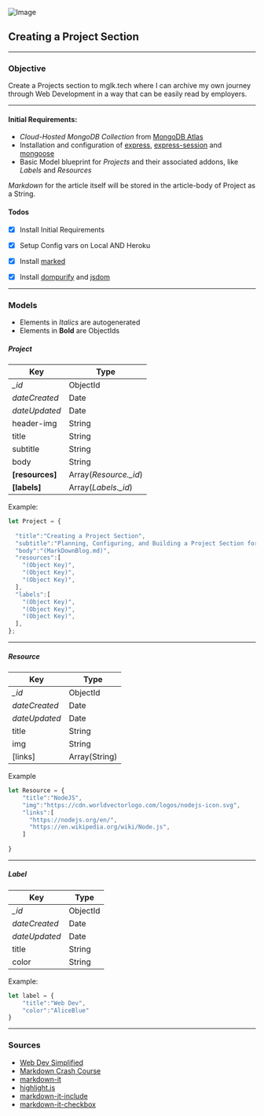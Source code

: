   ![Image](https://i.imgur.com/ofM4yHW.jpeg "https://unsplash.com/photos/OqtafYT5kTw")
  
## Creating a Project Section 
  


---

### Objective

Create a Projects section to mglk.tech where I can archive my own journey through Web Development in a way that can be easily read by employers.

---
#### Initial Requirements:
  
- *Cloud-Hosted MongoDB Collection* from [MongoDB Atlas](https://www.mongodb.com/try )
- Installation and configuration of [express](https://www.npmjs.com/package/express ), [express-session](https://www.npmjs.com/package/express-session ) and [mongoose](https://www.npmjs.com/package/mongoose )
- Basic Model blueprint for *Projects* and their associated addons, like *Labels* and *Resources*
  
*Markdown* for the article itself will be stored in the article-body of Project as a String.
  
  
#### Todos
  
- [x] Install Initial Requirements
- [x] Setup Config vars on Local AND Heroku
- [x] Install [marked](https://www.npmjs.com/package/marked )
- [x] Install [dompurify](https://www.npmjs.com/package/dompurify ) and [jsdom](https://www.npmjs.com/package/jsdom )
  

---
### Models
  
- Elements in *Italics* are autogenerated
- Elements in **Bold** are ObjectIds
  
##### Project
  
  |Key|Type|
  |-|-|
  |*_id*|ObjectId|
  |*dateCreated*|Date|
  |*dateUpdated*|Date|
  |header-img|String|
  |title|String|
  |subtitle|String|
  |body|String|
  |**[resources]**|Array(*Resource._id*)|
  |**[labels]**|Array(*Labels._id*)|
Example:
```Javascript
let Project = {
  
  "title":"Creating a Project Section",
  "subtitle":"Planning, Configuring, and Building a Project Section for my website.",
  "body":"(MarkDownBlog.md)",
  "resources":[
    "(Object Key)",
    "(Object Key)",
    "(Object Key)",
  ],
  "labels":[
    "(Object Key)",
    "(Object Key)",
    "(Object Key)",
  ],
};
```

---  
##### Resource
  
  |Key|Type|
  |-|-|
  |*_id*|ObjectId|
  |*dateCreated*|Date|
  |*dateUpdated*|Date|
  |title|String|
  |img|String|
  |[links]|Array(String)|

Example
```javascript
let Resource = {
    "title":"NodeJS",
    "img":"https://cdn.worldvectorlogo.com/logos/nodejs-icon.svg",
    "links":[
      "https://nodejs.org/en/",
      "https://en.wikipedia.org/wiki/Node.js",
    ]
  
}
```
---
##### Label
  
  |Key|Type|
  |-|-|
  |*_id*|ObjectId|
  |*dateCreated*|Date|
  |*dateUpdated*|Date|
  |title|String|
  |color|String|
  
Example:
```javascript
let label = {
    "title":"Web Dev",
    "color":"AliceBlue"
}
```
  
  
---
### Sources
  
- [Web Dev Simplified](https://youtu.be/1NrHkjlWVhM )
- [Markdown Crash Course](https://youtu.be/HUBNt18RFbo )
- [markdown-it](https://www.npmjs.com/package/markdown-it )
- [highlight.js](https://highlightjs.org/ )
- [markdown-it-include](https://www.npmjs.com/package/markdown-it-include)
- [markdown-it-checkbox](https://www.npmjs.com/package/markdown-it-checkbox)
  

  
  